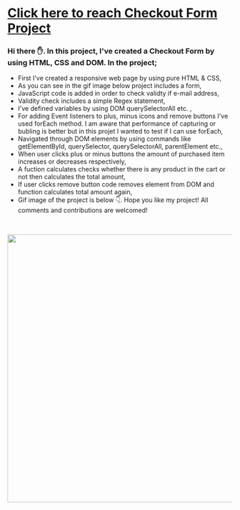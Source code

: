 # [Click here to reach Checkout Form Project](https://musatirgithub.github.io/CheckoutForm/index.html)
<h3>Hi there ✋. In this project, I've created a Checkout Form by using HTML, CSS and DOM. In the project;</h3>
<ul>
  <li>First I've created a responsive web page by using pure HTML & CSS,</li>
  <li>As you can see in the gif image below project includes a form, </li>
  <li>JavaScript code is added in order to check validty if e-mail address,</li>
  <li>Validity check includes a simple Regex statement,</li>
  <li>I've defined variables by using DOM querySelectorAll etc. ,</li>
  <li>For adding Event listeners to plus, minus icons and remove buttons I've used forEach method. I am aware that performance of capturing or bubling is better but in this projet I wanted to test if I can use forEach, </li>
  <li>Navigated through DOM elements by using commands like getElementById, querySelector, querySelectorAll, parentElement etc.,</li>
  <li>When user clicks plus or minus buttons the amount of purchased item increases or decreases respectively,</li>
  <li>A fuction calculates checks whether there is any product in the cart or not then calculates the total amount, </li>
  <li>If user clicks remove button code removes element from DOM and function calculates total amount again,</li>
  <li>Gif image of the project is below 👇. Hope you like my project! All comments and contributions are welcomed!</li>
</ul>  


<div class="pics">
  <img src="https://musatirgithub.github.io/CheckoutForm/Checkout.gif" width="600px" style="margin-top:2rem">
</div>
